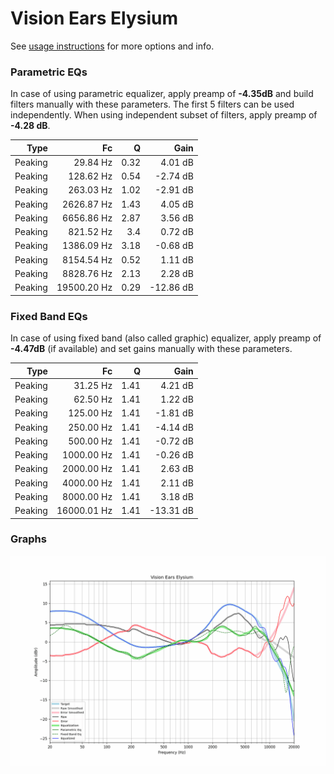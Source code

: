 # Vision Ears Elysium
See [usage instructions](https://github.com/jaakkopasanen/AutoEq#usage) for more options and info.

### Parametric EQs
In case of using parametric equalizer, apply preamp of **-4.35dB** and build filters manually
with these parameters. The first 5 filters can be used independently.
When using independent subset of filters, apply preamp of **-4.28 dB**.

| Type    | Fc          |    Q | Gain      |
|--------:|------------:|-----:|----------:|
| Peaking | 29.84 Hz    | 0.32 | 4.01 dB   |
| Peaking | 128.62 Hz   | 0.54 | -2.74 dB  |
| Peaking | 263.03 Hz   | 1.02 | -2.91 dB  |
| Peaking | 2626.87 Hz  | 1.43 | 4.05 dB   |
| Peaking | 6656.86 Hz  | 2.87 | 3.56 dB   |
| Peaking | 821.52 Hz   | 3.4  | 0.72 dB   |
| Peaking | 1386.09 Hz  | 3.18 | -0.68 dB  |
| Peaking | 8154.54 Hz  | 0.52 | 1.11 dB   |
| Peaking | 8828.76 Hz  | 2.13 | 2.28 dB   |
| Peaking | 19500.20 Hz | 0.29 | -12.86 dB |

### Fixed Band EQs
In case of using fixed band (also called graphic) equalizer, apply preamp of **-4.47dB**
(if available) and set gains manually with these parameters.

| Type    | Fc          |    Q | Gain      |
|--------:|------------:|-----:|----------:|
| Peaking | 31.25 Hz    | 1.41 | 4.21 dB   |
| Peaking | 62.50 Hz    | 1.41 | 1.22 dB   |
| Peaking | 125.00 Hz   | 1.41 | -1.81 dB  |
| Peaking | 250.00 Hz   | 1.41 | -4.14 dB  |
| Peaking | 500.00 Hz   | 1.41 | -0.72 dB  |
| Peaking | 1000.00 Hz  | 1.41 | -0.26 dB  |
| Peaking | 2000.00 Hz  | 1.41 | 2.63 dB   |
| Peaking | 4000.00 Hz  | 1.41 | 2.11 dB   |
| Peaking | 8000.00 Hz  | 1.41 | 3.18 dB   |
| Peaking | 16000.01 Hz | 1.41 | -13.31 dB |

### Graphs
![](./Vision%20Ears%20Elysium.png)